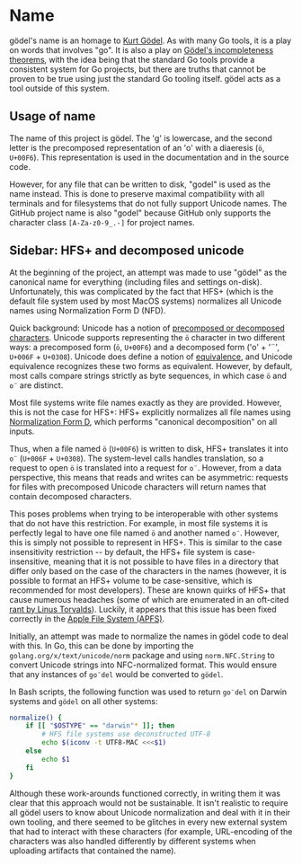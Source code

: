 Name
====
gödel's name is an homage to [Kurt Gödel](https://en.wikipedia.org/wiki/Kurt_G%C3%B6del). As with many Go tools, it is a
play on words that involves "go". It is also a play on [Gödel's incompleteness theorems](https://en.wikipedia.org/wiki/G%C3%B6del's_incompleteness_theorems),
with the idea being that the standard Go tools provide a consistent system for Go projects, but there are truths that
cannot be proven to be true using just the standard Go tooling itself. gödel acts as a tool outside of this system.

Usage of name
-------------
The name of this project is gödel. The 'g' is lowercase, and the second letter is the precomposed representation of an
'o' with a diaeresis (`ö`, `U+00F6`). This representation is used in the documentation and in the source code.

However, for any file that can be written to disk, "godel" is used as the name instead. This is done to preserve maximal
compatibility with all terminals and for filesystems that do not fully support Unicode names. The GitHub project name is
also "godel" because GitHub only supports the character class `[A-Za-z0-9_.-]` for project names.

Sidebar: HFS+ and decomposed unicode
------------------------------------
At the beginning of the project, an attempt was made to use "gödel" as the canonical name for everything (including
files and settings on-disk). Unfortunately, this was complicated by the fact that HFS+ (which is the default file system
used by most MacOS systems) normalizes all Unicode names using Normalization Form D (NFD).

Quick background: Unicode has a notion of [precomposed or decomposed characters](https://en.wikipedia.org/wiki/Precomposed_character).
Unicode supports representing the `ö` character in two different ways: a precomposed form (`ö`, `U+00F6`) and a
decomposed form ('o' + '¨', `U+006F` + `U+0308`). Unicode does define a notion of
[equivalence](https://en.wikipedia.org/wiki/Unicode_equivalence#Combining_and_precomposed_characters), and Unicode
equivalence recognizes these two forms as equivalent. However, by default, most calls compare strings strictly as byte
sequences, in which case `ö` and `o¨` are distinct.

Most file systems write file names exactly as they are provided. However, this is not the case for HFS+: HFS+ explicitly
normalizes all file names using [Normalization Form D](http://unicode.org/reports/tr15/#Norm_Forms), which performs
"canonical decomposition" on all inputs.

Thus, when a file named `ö` (`U+00F6`) is written to disk, HFS+ translates it into `o¨` (`U+006F` + `U+0308`). The
system-level calls handles translation, so a request to open `ö` is translated into a request for `o¨`. However, from a
data perspective, this means that reads and writes can be asymmetric: requests for files with precomposed Unicode
characters will return names that contain decomposed characters.

This poses problems when trying to be interoperable with other systems that do not have this restriction. For example,
in most file systems it is perfectly legal to have one file named `ö` and another named `o¨`. However, this is simply
not possible to represent in HFS+. This is similar to the case insensitivity restriction -- by default, the HFS+ file
system is case-insensitive, meaning that it is not possible to have files in a directory that differ only based on the
case of the characters in the names (however, it is possible to format an HFS+ volume to be case-sensitive, which is
recommended for most developers). These are known quirks of HFS+ that cause numerous headaches (some of which are
enumerated in an oft-cited [rant by Linus Torvalds](https://plus.google.com/+JunioCHamano/posts/1Bpaj3e3Rru)). Luckily,
it appears that this issue has been fixed correctly in the [Apple File System (APFS)](https://en.wikipedia.org/wiki/Apple_File_System).

Initially, an attempt was made to normalize the names in gödel code to deal with this. In Go, this can be done by
importing the `golang.org/x/text/unicode/norm` package and using `norm.NFC.String` to convert Unicode strings into
NFC-normalized format. This would ensure that any instances of `go¨del` would be converted to `gödel`.

In Bash scripts, the following function was used to return `go¨del` on Darwin systems and `gödel` on all other systems:

```bash
normalize() {
    if [[ "$OSTYPE" == "darwin"* ]]; then
        # HFS file systems use deconstructed UTF-8
        echo $(iconv -t UTF8-MAC <<<$1)
    else
        echo $1
    fi
}
```

Although these work-arounds functioned correctly, in writing them it was clear that this approach would not be
sustainable. It isn't realistic to require all gödel users to know about Unicode normalization and deal with it in their
own tooling, and there seemed to be glitches in every new external system that had to interact with these characters
(for example, URL-encoding of the characters was also handled differently by different systems when uploading artifacts
that contained the name).
